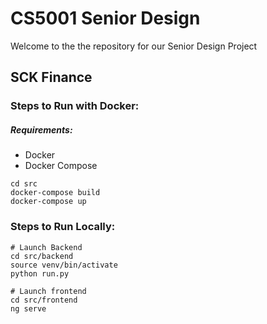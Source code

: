 # CS5001 Senior Design

Welcome to the the repository for our Senior Design Project

## SCK Finance

### Steps to Run with Docker:
##### Requirements:
* Docker  
* Docker Compose
```
cd src
docker-compose build
docker-compose up
```

### Steps to Run Locally:

```
# Launch Backend
cd src/backend
source venv/bin/activate
python run.py

# Launch frontend
cd src/frontend
ng serve
```

